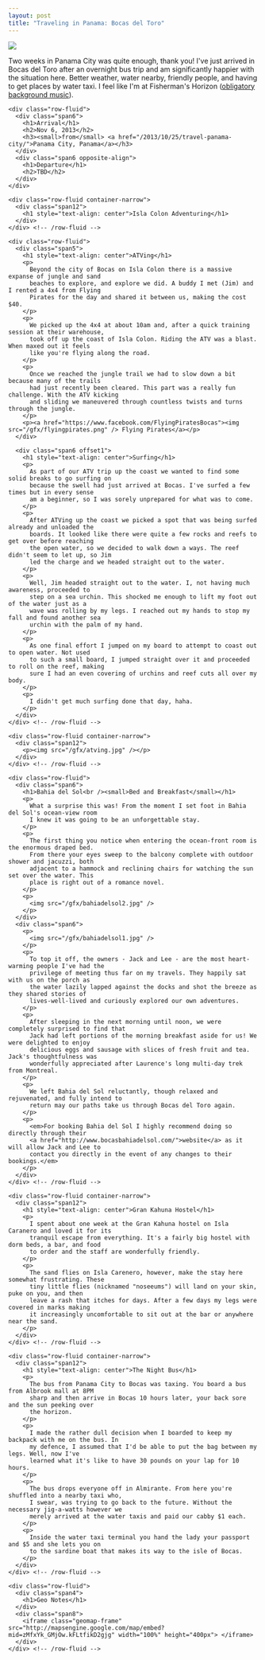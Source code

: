 ```yaml
---
layout: post
title: "Traveling in Panama: Bocas del Toro"
---
```


<div class="page narrow-top-space">
<p><img src="/gfx/bocas.jpg" /></p>
<div class="container-narrow">
<p>
  Two weeks in Panama City was quite enough, thank you! I've just arrived in Bocas del Toro after an
  overnight bus trip and am significantly happier with the situation here. Better weather, water
  nearby, friendly people, and having to get places by water taxi. I feel like I'm at Fisherman's
  Horizon (<a href="http://www.youtube.com/watch?v=ZLwtYlaqWaU">obligatory background music</a>).
</p>
</div>
</div>

<div class="page">
  <div class="container">
    
    <div class="row-fluid">
      <div class="span6">
        <h1>Arrival</h1>
        <h2>Nov 6, 2013</h2>
        <h3><small>from</small> <a href="/2013/10/25/travel-panama-city/">Panama City, Panama</a></h3>
      </div>
      <div class="span6 opposite-align">
        <h1>Departure</h1>
        <h2>TBD</h2>
      </div>
    </div>

  </div> <!-- /container -->
</div>

<div id="islacolon" class="page lessons_orange">
  <div class="container">
    
    <div class="row-fluid container-narrow">
      <div class="span12">
        <h1 style="text-align: center">Isla Colon Adventuring</h1>
      </div>
    </div> <!-- /row-fluid -->
    
    <div class="row-fluid">
      <div class="span5">
        <h1 style="text-align: center">ATVing</h1>
        <p>
          Beyond the city of Bocas on Isla Colon there is a massive expanse of jungle and sand
          beaches to explore, and explore we did. A buddy I met (Jim) and I rented a 4x4 from Flying
          Pirates for the day and shared it between us, making the cost $40.
        </p>
        <p>
          We picked up the 4x4 at about 10am and, after a quick training session at their warehouse,
          took off up the coast of Isla Colon. Riding the ATV was a blast. When maxed out it feels
          like you're flying along the road.
        </p>
        <p>
          Once we reached the jungle trail we had to slow down a bit because many of the trails
          had just recently been cleared. This part was a really fun challenge. With the ATV kicking
          and sliding we maneuvered through countless twists and turns through the jungle.
        </p>
        <p><a href="https://www.facebook.com/FlyingPiratesBocas"><img src="/gfx/flyingpirates.png" /> Flying Pirates</a></p>
      </div>
      
      <div class="span6 offset1">
        <h1 style="text-align: center">Surfing</h1>
        <p>
          As part of our ATV trip up the coast we wanted to find some solid breaks to go surfing on
          because the swell had just arrived at Bocas. I've surfed a few times but in every sense
          am a beginner, so I was sorely unprepared for what was to come.
        </p>
        <p>
          After ATVing up the coast we picked a spot that was being surfed already and unloaded the
          boards. It looked like there were quite a few rocks and reefs to get over before reaching
          the open water, so we decided to walk down a ways. The reef didn't seem to let up, so Jim
          led the charge and we headed straight out to the water.
        </p>
        <p>
          Well, Jim headed straight out to the water. I, not having much awareness, proceeded to
          step on a sea urchin. This shocked me enough to lift my foot out of the water just as a
          wave was rolling by my legs. I reached out my hands to stop my fall and found another sea
          urchin with the palm of my hand.
        </p>
        <p>
          As one final effort I jumped on my board to attempt to coast out to open water. Not used
          to such a small board, I jumped straight over it and proceeded to roll on the reef, making
          sure I had an even covering of urchins and reef cuts all over my body.
        </p>
        <p>
          I didn't get much surfing done that day, haha.
        </p>
      </div>
    </div> <!-- /row-fluid -->
    
    <div class="row-fluid container-narrow">
      <div class="span12">
        <p><img src="/gfx/atving.jpg" /></p>
      </div>
    </div> <!-- /row-fluid -->

  </div> <!-- /container -->
</div> <!-- /#islacolon -->

<div id="bahiadelsol" class="page lessons_grey">
  <div class="container">
    
    <div class="row-fluid">
      <div class="span6">
        <h1>Bahia del Sol<br /><small>Bed and Breakfast</small></h1>
        <p>
          What a surprise this was! From the moment I set foot in Bahia del Sol's ocean-view room
          I knew it was going to be an unforgettable stay.
        </p>
        <p>
          The first thing you notice when entering the ocean-front room is the enormous draped bed.
          From there your eyes sweep to the balcony complete with outdoor shower and jacuzzi, both
          adjacent to a hammock and reclining chairs for watching the sun set over the water. This
          place is right out of a romance novel.
        </p>
        <p>
          <img src="/gfx/bahiadelsol2.jpg" />
        </p>
      </div>
      <div class="span6">
        <p>
          <img src="/gfx/bahiadelsol1.jpg" />
        </p>
        <p>
          To top it off, the owners - Jack and Lee - are the most heart-warming people I've had the
          privilege of meeting thus far on my travels. They happily sat with us on the porch as
          the water lazily lapped against the docks and shot the breeze as they shared stories of
          lives-well-lived and curiously explored our own adventures.
        </p>
        <p>
          After sleeping in the next morning until noon, we were completely surprised to find that
          Jack had left portions of the morning breakfast aside for us! We were delighted to enjoy
          delicious eggs and sausage with slices of fresh fruit and tea. Jack's thoughtfulness was
          wonderfully appreciated after Laurence's long multi-day trek from Montreal.
        </p>
        <p>
          We left Bahia del Sol reluctantly, though relaxed and rejuvenated, and fully intend to
          return may our paths take us through Bocas del Toro again.
        </p>
        <p>
          <em>For booking Bahia del Sol I highly recommend doing so directly through their
          <a href="http://www.bocasbahiadelsol.com/">website</a> as it will allow Jack and Lee to
          contact you directly in the event of any changes to their bookings.</em>
        </p>
      </div>
    </div> <!-- /row-fluid -->

  </div> <!-- /container -->
</div> <!-- /#bahiadelsol -->

<div id="grankahuna" class="page lessons_grey">
  <div class="container">
    
    <div class="row-fluid container-narrow">
      <div class="span12">
        <h1 style="text-align: center">Gran Kahuna Hostel</h1>
        <p>
          I spent about one week at the Gran Kahuna hostel on Isla Caranero and loved it for its
          tranquil escape from everything. It's a fairly big hostel with dorm beds, a bar, and food
          to order and the staff are wonderfully friendly.
        </p>
        <p>
          The sand flies on Isla Carenero, however, make the stay here somewhat frustrating. These
          tiny little flies (nicknamed "noseeums") will land on your skin, puke on you, and then
          leave a rash that itches for days. After a few days my legs were covered in marks making
          it increasingly uncomfortable to sit out at the bar or anywhere near the sand.
        </p>
      </div>
    </div> <!-- /row-fluid -->

  </div> <!-- /container -->
</div> <!-- /#grankahuna -->

<div id="overnightbus" class="page lessons_green">
  <div class="container">
    
    <div class="row-fluid container-narrow">
      <div class="span12">
        <h1 style="text-align: center">The Night Bus</h1>
        <p>
          The bus from Panama City to Bocas was taxing. You board a bus from Albrook mall at 8PM
          sharp and then arrive in Bocas 10 hours later, your back sore and the sun peeking over
          the horizon.
        </p>
        <p>
          I made the rather dull decision when I boarded to keep my backpack with me on the bus. In
          my defence, I assumed that I'd be able to put the bag between my legs. Well, now I've
          learned what it's like to have 30 pounds on your lap for 10 hours.
        </p>
        <p>
          The bus drops everyone off in Almirante. From here you're shuffled into a nearby taxi who,
          I swear, was trying to go back to the future. Without the necessary jig-a-watts however we
          merely arrived at the water taxis and paid our cabby $1 each.
        </p>
        <p>
          Inside the water taxi terminal you hand the lady your passport and $5 and she lets you on
          to the sardine boat that makes its way to the isle of Bocas.
        </p>
      </div>
    </div> <!-- /row-fluid -->

  </div> <!-- /container -->
</div> <!-- /#overnightbus -->

<div id="geomap" class="page">
  <div class="container">
    
    <div class="row-fluid">
      <div class="span4">
        <h1>Geo Notes</h1>
      </div>
      <div class="span8">
        <iframe class="geomap-frame" src="http://mapsengine.google.com/map/embed?mid=zMfxYk_GMjOw.kFLtfikD2gjg" width="100%" height="400px"> </iframe>
      </div>
    </div> <!-- /row-fluid -->

  </div> <!-- /container -->
</div> <!-- /#geomap -->
